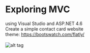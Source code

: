 # Exploring MVC
using Visual Studio and ASP.NET 4.6<br>
Create a simple contact card website <br>
theme: https://bootswatch.com/flatly/<br>
<br>
![alt tag](http://i.imgur.com/t64jU82.jpg)
